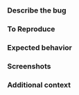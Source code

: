 ### Describe the bug

[//]: # (A clear and concise description of what the bug is.)

### To Reproduce

[//]: # (Steps to reproduce the behavior:)

[//]: # (1. Go to '...')

[//]: # (2. Click on '....')

[//]: # (3. Scroll down to '....')

[//]: # (4. See error)

### Expected behavior

[//]: # (A clear and concise description of what you expected to happen.)

### Screenshots

[//]: # (If applicable, add screenshots to help explain your problem.)

### Additional context

[//]: # (Add any other context about the problem here.)
